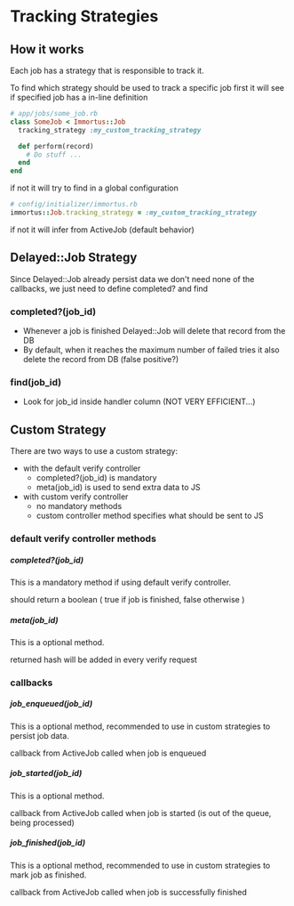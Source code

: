 Tracking Strategies
===

How it works
---

Each job has a strategy that is responsible to track it.

To find which strategy should be used to track a specific job first it will see if specified job has a in-line definition

```ruby
# app/jobs/some_job.rb
class SomeJob < Immortus::Job
  tracking_strategy :my_custom_tracking_strategy

  def perform(record)
    # Do stuff ...
  end
end
```

if not it will try to find in a global configuration

```ruby
# config/initializer/immortus.rb
immortus::Job.tracking_strategy = :my_custom_tracking_strategy
```

if not it will infer from ActiveJob (default behavior)

Delayed::Job Strategy
---

Since Delayed::Job already persist data we don't need none of the callbacks, we just need to define completed? and find

### completed?(job_id)

- Whenever a job is finished Delayed::Job will delete that record from the DB
- By default, when it reaches the maximum number of failed tries it also delete the record from DB (false positive?)

### find(job_id)

- Look for job_id inside handler column (NOT VERY EFFICIENT...)




Custom Strategy
---

There are two ways to use a custom strategy:

- with the default verify controller
    - completed?(job_id) is mandatory
    - meta(job_id) is used to send extra data to JS
- with custom verify controller
    - no mandatory methods
    - custom controller method specifies what should be sent to JS

### default verify controller methods

##### completed?(job_id)

This is a mandatory method if using default verify controller.

should return a boolean ( true if job is finished, false otherwise )

##### meta(job_id)

This is a optional method.

returned hash will be added in every verify request

### callbacks

##### job_enqueued(job_id)

This is a optional method, recommended to use in custom strategies to persist job data.

callback from ActiveJob called when job is enqueued

##### job_started(job_id)

This is a optional method.

callback from ActiveJob called when job is started (is out of the queue, being processed)

##### job_finished(job_id)

This is a optional method, recommended to use in custom strategies to mark job as finished.

callback from ActiveJob called when job is successfully finished
